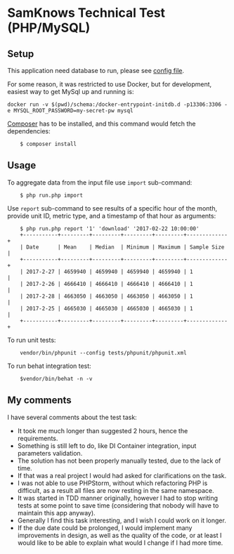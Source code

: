 # SamKnows Technical Test (PHP/MySQL)

## Setup

This application need database to run, please see [config file](./conf.php).

For some reason, it was restricted to use Docker, but for development,
easiest way to get MySql up and running is:
```
docker run -v $(pwd)/schema:/docker-entrypoint-initdb.d -p13306:3306 -e MYSQL_ROOT_PASSWORD=my-secret-pw mysql
```

[Composer](https://getcomposer.org/) has to be installed,
and this command would fetch the dependencies:
```
	$ composer install
```

## Usage

To aggregate data from the input file use `import` sub-command:
```
	$ php run.php import
```

Use `report` sub-command to see results of a specific hour of the month,
provide unit ID, metric type, and a timestamp of that hour as arguments:
```
	$ php run.php report '1' 'download' '2017-02-22 10:00:00'
	+-----------+---------+---------+---------+---------+-------------+
	| Date      | Mean    | Median  | Minimum | Maximum | Sample Size |
	+-----------+---------+---------+---------+---------+-------------+
	| 2017-2-27 | 4659940 | 4659940 | 4659940 | 4659940 | 1           |
	| 2017-2-26 | 4666410 | 4666410 | 4666410 | 4666410 | 1           |
	| 2017-2-28 | 4663050 | 4663050 | 4663050 | 4663050 | 1           |
	| 2017-2-25 | 4665030 | 4665030 | 4665030 | 4665030 | 1           |
	+-----------+---------+---------+---------+---------+-------------+
```

To run unit tests:
```
	vendor/bin/phpunit --config tests/phpunit/phpunit.xml
```

To run behat integration test:
```
	$vendor/bin/behat -n -v
```

## My comments

I have several comments about the test task:

- It took me much longer than suggested 2 hours, hence the requirements.
- Something is still left to do, like DI Container integration, input parameters validation.
- The solution has not been properly manually tested, due to the lack of time.
- If that was a real project I would had asked for clarifications on the task.
- I was not able to use PHPStorm, without which refactoring PHP is difficult, as a result
  all files are now resting in the same namespace.
- It was started in TDD manner originally, however I had to stop writing tests
  at some point to save time
  (considering that nobody will have to maintain this app anyway).
- Generally I find this task interesting, and I wish I could work on it longer.
- If the due date could be prolonged, I would implement many improvements in design,
  as well as the quality of the code, or at least I would like to be able to explain
  what would I change if I had more time.
